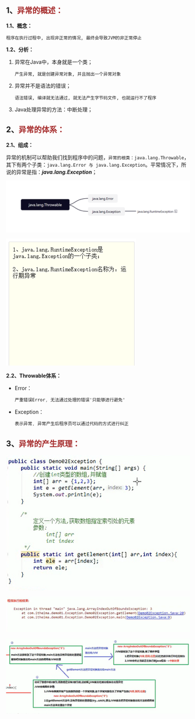 ## 1、<span style="color:brown">异常的概述：</span>

**1.1、概念：**

```apl
程序在执行过程中, 出现非正常的情况, 最终会导致JVM的非正常停止
```

**1.2、分析：**

1. 异常在Java中，本身就是一个类；

   ```apl
   产生异常, 就是创建异常对象, 并且抛出一个异常对象
   ```

2. 异常并不是语法的错误；

   ```apl
   语法错误, 编译就无法通过, 就无法产生字节码文件, 也就运行不了程序
   ```

3. Java处理异常的方法：中断处理；



## 2、<span style="color:brown">异常的体系：</span>

**2.1、组成：**

​		异常的机制可以帮助我们找到程序中的问题，`异常的根类：java.lang.Throwable`，其下有两个子类：`java.lang.Error 与 java.lang.Exception`。平常情况下，所说的异常是指：***java.lang.Exception***；

![流程图](https://raw.githubusercontent.com/root-bine/image/main/Typora-image/%E5%BC%82%E5%B8%B8%E7%BB%84%E6%88%90%E5%9B%BE%E8%A7%A3.png)

![图解](https://raw.githubusercontent.com/root-bine/image/main/Typora-image/%E5%BC%82%E5%B8%B8%E7%BB%84%E6%88%90%E7%B1%BB%E5%88%86%E6%9E%90.png)

**2.2、Throwable体系：**

- Error：

  ```scss
  严重错误Error, 无法通过处理的错误'只能够进行避免'
  ```

- Exception：

  ```scss
  表示异常, 异常产生后程序员可以通过代码的方式进行纠正
  ```

## 3、<span style="color:brown">异常的产生原理：</span>

![数组下标越界](https://raw.githubusercontent.com/root-bine/image/main/Typora-image/%E5%BC%82%E5%B8%B8%E4%B9%8B%E6%95%B0%E7%BB%84%E4%B8%8B%E6%A0%87%E8%B6%8A%E7%95%8C.png)

![异常](https://raw.githubusercontent.com/root-bine/image/main/Typora-image/%E6%95%B0%E7%BB%84%E4%B8%8B%E6%A0%87%E8%B6%8A%E7%95%8C%E7%BB%93%E6%9E%9C.png)

![异常分析](https://raw.githubusercontent.com/root-bine/image/main/Typora-image/%E8%B6%8A%E7%95%8C%E5%BC%82%E5%B8%B8%E5%88%86%E6%9E%90.png)

